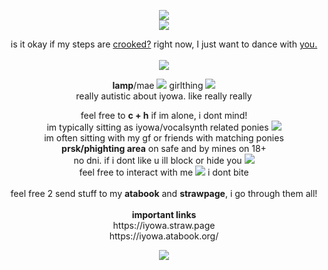 <p align="center">
<img src="https://media.discordapp.net/attachments/974944259864145920/1256976086974337116/045160434c39afe6cf210580c79044ffb46248d6.png?ex=6682b9b4&is=66816834&hm=62fb30e912f9a7b9d57528dec5cc3712bd9a3546016401530ac2df5cae1c374c&=&format=webp&quality=lossless&width=2000&height=80"> <br>
<img src="https://media.discordapp.net/attachments/974944259864145920/1256973575336886272/Untitled103_20240630215910.PNG?ex=6686abdd&is=66855a5d&hm=783490c68957653acf842e2bd1c105e214801fc1a8c26053ddad2f7079dbe96f&=&format=webp&quality=lossless&width=400&height=400"> 
</p>
<p align="center">
is it okay if my steps are <a href="https://www.youtube.com/watch?v=TZlIBKfEB6M">crooked?</a> right now, I just want to dance with <a href="https://github.com/roseatedesire">you.</a> <br> <br>
<img src="https://media.discordapp.net/attachments/974944259864145920/1256976631118172280/57134eefeaa39a473b223e764e5c4e15070100a1.png?ex=6682ba36&is=668168b6&hm=18b9e445a39579446428fe6ae09f579acd530fceaac624fde3dbacd7724db1fd&=&format=webp&quality=lossless&width=1100&height=14"> <br>
</p>
<p align="center">
<b>lamp</b>/mae <img src="https://media.discordapp.net/attachments/974944259864145920/1256978139171655825/B0-A98-BF9-F047-4389-B655-86-BA2-EF6-CE7-E.png?ex=6682bb9d&is=66816a1d&hm=332fc62738ed0fb39438ce632e75bfd3f6aedaf260e625a7fa96ba71838fe862&=&format=webp&quality=lossless&width=50&height=40"> girlthing <img src="https://media.discordapp.net/attachments/974944259864145920/1256978549131186188/tumblr_luw088OFSd1qip80b540.gif?ex=6682bbff&is=66816a7f&hm=ae964961b978eb2db369595becd528355cd0b9672ea335915dd5db760dc90ff1&=&width=40&height=40"> <br>
really autistic about iyowa. like really really
</p>
<p align="center">
feel free to <b>c + h</b> if im alone, i dont mind! <br>
im typically sitting as iyowa/vocalsynth related ponies <img src="https://media.discordapp.net/attachments/974944259864145920/1256981737750265886/8d255199.gif?ex=6682bef7&is=66816d77&hm=3597a0085fbf75744b9ebeea442ac483ac62d73e592e473f24bc8209afebe4b9&=&width=40&height=40"> <br> 
im often sitting with my gf or friends with matching ponies <br>
<b>prsk/phighting area</b> on safe and by mines on 18+ <br>
no dni. if i dont like u ill block or hide you <img src="https://media.discordapp.net/attachments/974944259864145920/1256982529622151239/IMG-7306.gif?ex=6682bfb4&is=66816e34&hm=be713d4f24d704949c4d565ad8b23a1e448c46ba615f3ae37e7a4ed84c729f1f&=&width=40&height=40"> <br> 
feel free to interact with me <img src="https://media.discordapp.net/attachments/974944259864145920/1256981738144403517/37be0741_1.gif?ex=6682bef7&is=66816d77&hm=f0c752a192a297f7bb2524b15671ecdc7e42742d738d2603089d236cf87c8db5&=&width=40&height=40"> i dont bite <br> <br> 
feel free 2 send stuff to my <b>atabook</b> and <b>strawpage</b>, i go through them all! <br>
<br> <b>important links</b> <br>
https://iyowa.straw.page <br>
https://iyowa.atabook.org/  
</p>
<p align="center">
<img src="https://media.discordapp.net/attachments/974944259864145920/1256976068682977281/3159274db80fb8c351fb623605d5daaf71295dde.png?ex=6682b9b0&is=66816830&hm=54853217ad07efc8b5aac2695922cf388223cf303072202af998bac201cb1ef6&=&format=webp&quality=lossless&width=1080&height=80">
</p>
